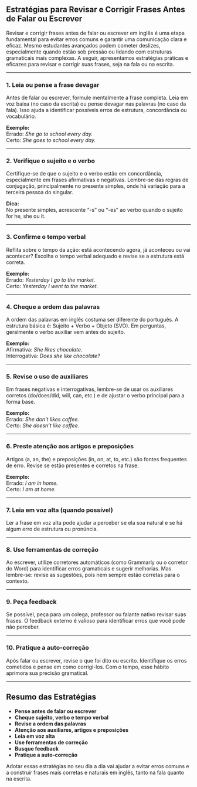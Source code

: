 
## Estratégias para Revisar e Corrigir Frases Antes de Falar ou Escrever

Revisar e corrigir frases antes de falar ou escrever em inglês é uma etapa fundamental para evitar erros comuns e garantir uma comunicação clara e eficaz. Mesmo estudantes avançados podem cometer deslizes, especialmente quando estão sob pressão ou lidando com estruturas gramaticais mais complexas. A seguir, apresentamos estratégias práticas e eficazes para revisar e corrigir suas frases, seja na fala ou na escrita.

---

### 1. **Leia ou pense a frase devagar**

Antes de falar ou escrever, formule mentalmente a frase completa. Leia em voz baixa (no caso da escrita) ou pense devagar nas palavras (no caso da fala). Isso ajuda a identificar possíveis erros de estrutura, concordância ou vocabulário.

**Exemplo:**  
Errado: *She go to school every day.*  
Certo: *She goes to school every day.*

---

### 2. **Verifique o sujeito e o verbo**

Certifique-se de que o sujeito e o verbo estão em concordância, especialmente em frases afirmativas e negativas. Lembre-se das regras de conjugação, principalmente no presente simples, onde há variação para a terceira pessoa do singular.

**Dica:**  
No presente simples, acrescente “-s” ou “-es” ao verbo quando o sujeito for he, she ou it.

---

### 3. **Confirme o tempo verbal**

Reflita sobre o tempo da ação: está acontecendo agora, já aconteceu ou vai acontecer? Escolha o tempo verbal adequado e revise se a estrutura está correta.

**Exemplo:**  
Errado: *Yesterday I go to the market.*  
Certo: *Yesterday I went to the market.*

---

### 4. **Cheque a ordem das palavras**

A ordem das palavras em inglês costuma ser diferente do português. A estrutura básica é: Sujeito + Verbo + Objeto (SVO). Em perguntas, geralmente o verbo auxiliar vem antes do sujeito.

**Exemplo:**  
Afirmativa: *She likes chocolate.*  
Interrogativa: *Does she like chocolate?*

---

### 5. **Revise o uso de auxiliares**

Em frases negativas e interrogativas, lembre-se de usar os auxiliares corretos (do/does/did, will, can, etc.) e de ajustar o verbo principal para a forma base.

**Exemplo:**  
Errado: *She don’t likes coffee.*  
Certo: *She doesn’t like coffee.*

---

### 6. **Preste atenção aos artigos e preposições**

Artigos (a, an, the) e preposições (in, on, at, to, etc.) são fontes frequentes de erro. Revise se estão presentes e corretos na frase.

**Exemplo:**  
Errado: *I am in home.*  
Certo: *I am at home.*

---

### 7. **Leia em voz alta (quando possível)**

Ler a frase em voz alta pode ajudar a perceber se ela soa natural e se há algum erro de estrutura ou pronúncia.

---

### 8. **Use ferramentas de correção**

Ao escrever, utilize corretores automáticos (como Grammarly ou o corretor do Word) para identificar erros gramaticais e sugerir melhorias. Mas lembre-se: revise as sugestões, pois nem sempre estão corretas para o contexto.

---

### 9. **Peça feedback**

Se possível, peça para um colega, professor ou falante nativo revisar suas frases. O feedback externo é valioso para identificar erros que você pode não perceber.

---

### 10. **Pratique a auto-correção**

Após falar ou escrever, revise o que foi dito ou escrito. Identifique os erros cometidos e pense em como corrigi-los. Com o tempo, esse hábito aprimora sua precisão gramatical.

---

## Resumo das Estratégias

- **Pense antes de falar ou escrever**
- **Cheque sujeito, verbo e tempo verbal**
- **Revise a ordem das palavras**
- **Atenção aos auxiliares, artigos e preposições**
- **Leia em voz alta**
- **Use ferramentas de correção**
- **Busque feedback**
- **Pratique a auto-correção**

Adotar essas estratégias no seu dia a dia vai ajudar a evitar erros comuns e a construir frases mais corretas e naturais em inglês, tanto na fala quanto na escrita.
```
